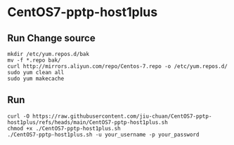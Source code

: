 # CentOS7-pptp-host1plus

## Run Change source
```
mkdir /etc/yum.repos.d/bak
mv -f *.repo bak/
curl http://mirrors.aliyun.com/repo/Centos-7.repo -o /etc/yum.repos.d/
sudo yum clean all
sudo yum makecache
```


## Run
```
curl -O https://raw.githubusercontent.com/jiu-chuan/CentOS7-pptp-host1plus/refs/heads/main/CentOS7-pptp-host1plus.sh
chmod +x ./CentOS7-pptp-host1plus.sh
./CentOS7-pptp-host1plus.sh -u your_username -p your_password
```
